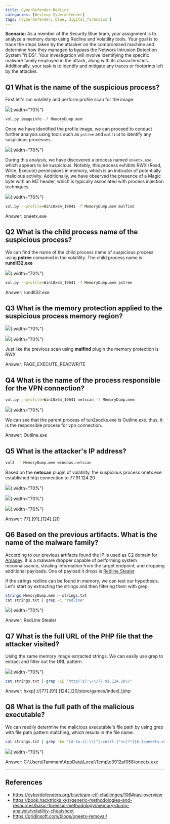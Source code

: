 ```yaml
---
title: CyberDefender-RedLine
categories: [Writeup Cyberdefender]
tags: [cyberdefender, blue, digital_forensics ]
---
```


**Scenario:** 
As a member of the Security Blue team, your assignment is to analyze a memory dump using Redline and Volatility tools. Your goal is to trace the steps taken by the attacker on the compromised machine and determine how they managed to bypass the Network Intrusion Detection System "NIDS". Your investigation will involve identifying the specific malware family employed in the attack, along with its characteristics. Additionally, your task is to identify and mitigate any traces or footprints left by the attacker.

## Q1 What is the name of the suspicious process?

First let's run volatility and perform profile scan for the image. 

![]({{site.baseurl}}/assets/img/2023-07-03-CyberDefender-RedLine-9.png){:width="70%"}

```bash
vol.py imageinfo -f MemoryDump.mem
```
Once we have identified the profile image, we can proceed to conduct further analysis using tools such as `pstree` and `malfind` to identify any suspicious processes. 


![]({{site.baseurl}}/assets/img/2023-07-03-CyberDefender-RedLine.png){:width="70%"}

During this analysis, we have discovered a process named `oneetx.exe` which appears to be suspicious. Notably, this process exhibits RWX (Read, Write, Execute) permissions in memory, which is an indicator of potentially malicious activity. Additionally, we have observed the presence of a Magic byte with an MZ header, which is typically associated with process injection techniques.

![]({{site.baseurl}}/assets/img/2023-07-03-CyberDefender-RedLine-10.png){:width="70%"}

```bash
vol.py --profile=Win10x64_19041 -f MemoryDump.mem malfind
```

Answer:  oneetx.exe


## Q2 What is the child process name of the suspicious process?

We can find the name of the child process name of suspicious process using **pstree** comamnd in the volatility. The child process name is **rundll32.exe** 

![]({{site.baseurl}}/assets/img/2023-07-03-CyberDefender-RedLine-11.png){:width="70%"}

```bash
vol.py --profile=Win10x64_19041 -f MemoryDump.mem pstree
```

Answer: rundll32.exe

## Q3 What is the memory protection applied to the suspicious process memory region?

![]({{site.baseurl}}/assets/img/2023-07-03-CyberDefender-RedLine-10.png){:width="70%"}

![]({{site.baseurl}}/assets/img/2023-07-03-CyberDefender-RedLine-4.png){:width="70%"}

Just like the previous scan using **malfind** plugin the memory protection is RWX

Answer: PAGE_EXECUTE_READWRITE

## Q4 What is the name of the process responsible for the VPN connection?

```bash
vol.py --profile=Win10x64_19041 netscan -f MemoryDump.mem 
```

![]({{site.baseurl}}/assets/img/2023-07-03-CyberDefender-RedLine-2.png){:width="70%"}

We can see that the parent process of tun2socks.exe is Outline.exe. thus, it is the responsible process for vpn connection.

Answer: Outline.exe

## Q5 What is the attacker's IP address?

```bash
vol3 -f MemoryDump.mem windows.netscan
```

Based on the **netscan** plugin of volatility. the suspicious process onetx.exe established http connection to 77.91.124.20 

![]({{site.baseurl}}/assets/img/2023-07-03-CyberDefender-RedLine-3.png){:width="70%"}

![]({{site.baseurl}}/assets/img/2023-07-03-CyberDefender-RedLine-12.png){:width="70%"}

![]({{site.baseurl}}/assets/img/2023-07-03-CyberDefender-RedLine-5.png){:width="70%"}

Answer: 77[.]91[.]124[.]20

## Q6 Based on the previous artifacts. What is the name of the malware family?

According to our previous artifacts found the IP is used as C2 domain for [Amadey](https://malpedia.caad.fkie.fraunhofer.de/details/win.amadey ). It is a malware dropper capable of performing system reconnaissance, stealing information from the target endpoint, and dropping additional payloads. One of payload it drops is [Redline Stealer](https://malpedia.caad.fkie.fraunhofer.de/details/win.redline_stealer)

If the strings redline can be found in memory, we can test our hypothesis. Let's start by extracting the strings and then filtering them with grep.

```bash
strings MemoryDump.mem > strings.txt
cat strings.txt | grep -i "redline"
```

![]({{site.baseurl}}/assets/img/2023-07-03-CyberDefender-RedLine-6.png){:width="70%"}

Answer: RedLine Stealer


## Q7 What is the full URL of the PHP file that the attacker visited?

Using the same memory image extracted strings. We can easily use grep to extract and filter out the URL pattern. 

![]({{site.baseurl}}/assets/img/2023-07-03-CyberDefender-RedLine-7.png){:width="70%"}

```bash
cat strings.txt | grep -iE "http(|s):\/\/77.91.124.20\/"
```

Answer: hxxp[://]77[.]91[.]124[.]20/store/games/index[.]php

## Q8 What is the full path of the malicious executable?

We can readily determine the malicious executable's file path by using grep with file path pattern matching, which results in the file name. 

```bash
cat strings.txt | grep -Eo '[A-Za-z]:\\[^[:cntrl:]"<>|?*]{6,}\oneetx.exe$'
```

![]({{site.baseurl}}/assets/img/2023-07-03-CyberDefender-RedLine-8.png){:width="70%"}

Answer: C:\\Users\\Tammam\\AppData\\Local\\Temp\\c3912af058\\oneetx.exe

--- 
## References
- https://cyberdefenders.org/blueteam-ctf-challenges/106#nav-overview
- https://book.hacktricks.xyz/generic-methodologies-and-resources/basic-forensic-methodology/memory-dump-analysis/volatility-cheatsheet
- https://gridinsoft.com/blogs/oneetx-removal/